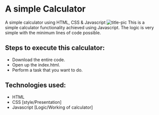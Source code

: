 # A simple Calculator
 A simple calculator using HTML, CSS &amp; Javascript
 ![title-pic](https://user-images.githubusercontent.com/39196039/40139639-27db8c64-596e-11e8-9537-04a5b5d07170.jpg)
 This is a simple calculator functionality achieved using Javascript. The logic is very simple with the minimum lines of code possible.
 
## Steps to execute this calculator:
- Download the entire code. 
- Open up the index.html.
- Perform a task that you want to do.

## Technologies used: 
- HTML
- CSS [style/Presentation]
- Javascript [Logic/Working of calculator]
